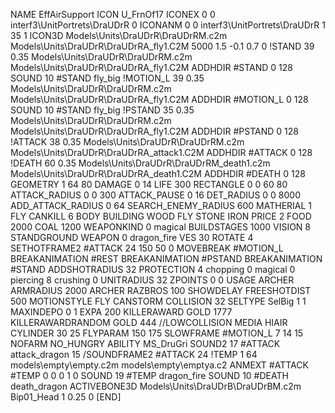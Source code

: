 NAME EffAirSupport
ICON U_FrnOf17
ICONEX 0 0 interf3\UnitPortrets\DraUDrR 0
ICONANM 0 0 interf3\UnitPortrets\DraUDrR 1 35 1
ICON3D                 Models\Units\DraUDrR\DraUDrRM.c2m Models\Units\DraUDrR\DraUDrRA_fly1.C2M 5000 1.5 -0.1 0.7 0
!STAND         39 0.35 Models\Units\DraUDrR\DraUDrRM.c2m Models\Units\DraUDrR\DraUDrRA_fly1.C2M
ADDHDIR #STAND 0 128
SOUND 10 #STAND fly_big
!MOTION_L      39 0.35 Models\Units\DraUDrR\DraUDrRM.c2m Models\Units\DraUDrR\DraUDrRA_fly1.C2M
ADDHDIR #MOTION_L 0 128
SOUND 10 #STAND fly_big
!PSTAND        35  0.35 Models\Units\DraUDrR\DraUDrRM.c2m Models\Units\DraUDrR\DraUDrRA_fly1.C2M
ADDHDIR #PSTAND 0 128 
!ATTACK        38 0.35 Models\Units\DraUDrR\DraUDrRM.c2m Models\Units\DraUDrR\DraUDrRA_attack1.C2M
ADDHDIR #ATTACK 0 128
!DEATH         60 0.35 Models\Units\DraUDrR\DraUDrRM_death1.c2m Models\Units\DraUDrR\DraUDrRA_death1.C2M
ADDHDIR #DEATH 0 128
GEOMETRY 1 64 80
DAMAGE   0 14
LIFE     300
RECTANGLE 0 0 60 80
ATTACK_RADIUS 0 0 300
ATTACK_PAUSE 0 16
DET_RADIUS 0 0 8000
ADD_ATTACK_RADIUS 0 64
SEARCH_ENEMY_RADIUS 600
MATHERIAL 1 FLY
CANKILL 6 BODY BUILDING WOOD FLY STONE IRON
PRICE 2 FOOD 2000 COAL 1200
WEAPONKIND 0 magical
BUILDSTAGES 1000
VISION 8
STANDGROUND
WEAPON 			0 dragon_fire
VES 30
ROTATE 4
SETHOTFRAME2 #ATTACK 24 150 50 0
MOVEBREAK #MOTION_L
BREAKANIMATION #REST
BREAKANIMATION #PSTAND
BREAKANIMATION #STAND
ADDSHOTRADIUS 32
PROTECTION 4 chopping 0 magical 0 piercing 8 crushing 0
UNITRADIUS 32
ZPOINTS 0 0
USAGE ARCHER
ARMRADIUS 		2000
ARCHER
RAZBROS 100
SHOWDELAY
FREESHOTDIST 500
MOTIONSTYLE FLY
CANSTORM
COLLISION 32
SELTYPE SelBig 1 1
MAXINDEPO 0 1
EXPA 200
KILLERAWARD             GOLD 1777
KILLERAWARDRANDOM       GOLD 444
//LOWCOLLISION
MEDIA HIAIR
CYLINDER 30 25
FLYPARAM 150 175
SLOWFRAME #MOTION_L 7 14 15
NOFARM
NO_HUNGRY
ABILITY MS_DruGri
SOUND2 17 #ATTACK attack_dragon 15
/SOUNDFRAME2 #ATTACK 24
!TEMP  1 64 models\empty\empty.c2m models\empty\emptya.c2
ANMEXT #ATTACK #TEMP 0 0 0 1 0
SOUND 19 #TEMP dragon_fire
SOUND 10 #DEATH death_dragon
ACTIVEBONE3D Models\Units\DraUDrB\DraUDrBM.c2m Bip01_Head 1 0.25 0
[END]
